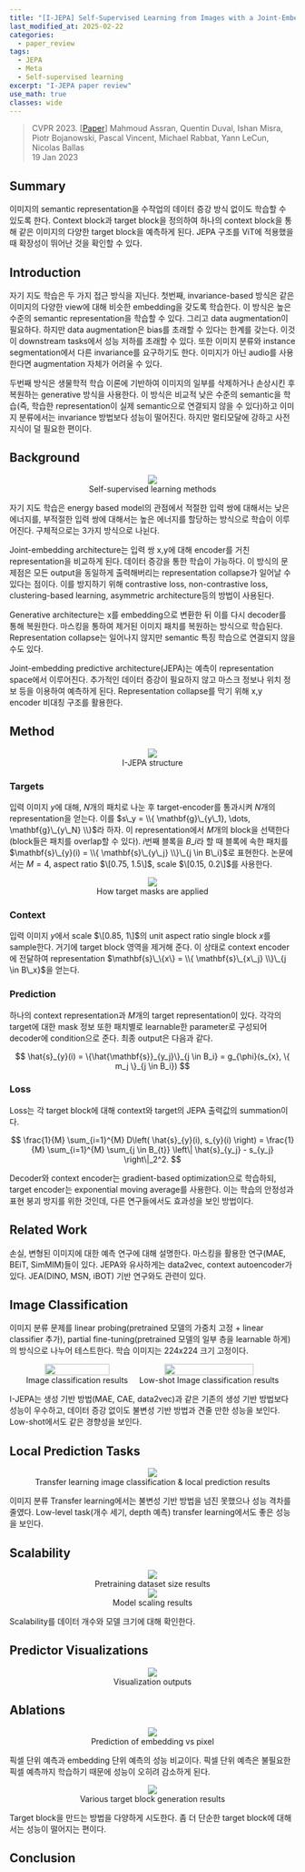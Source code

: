 ```yaml
---
title: "[I-JEPA] Self-Supervised Learning from Images with a Joint-Embedding Predictive Architecture"
last_modified_at: 2025-02-22
categories:
  - paper_review
tags:
  - JEPA
  - Meta
  - Self-supervised learning
excerpt: "I-JEPA paper review"
use_math: true
classes: wide
---
```


> CVPR 2023. [[Paper](https://arxiv.org/abs/2301.08243)]
> Mahmoud Assran, Quentin Duval, Ishan Misra, Piotr Bojanowski, Pascal Vincent, Michael Rabbat, Yann LeCun, Nicolas Ballas  
> 19 Jan 2023

## Summary
이미지의 semantic representation을 수작업의 데이터 증강 방식 없이도 학습할 수 있도록 한다. Context block과 target block을 정의하여 하나의 context block을 통해 같은 이미지의 다양한 target block을 예측하게 된다. JEPA 구조를 ViT에 적용했을 때 확장성이 뛰어난 것을 확인할 수 있다.

## Introduction

자기 지도 학습은 두 가지 접근 방식을 지닌다. 첫번째, invariance-based 방식은 같은 이미지의 다양한 view에 대해 비슷한 embedding을 갖도록 학습한다. 이 방식은 높은 수준의 semantic representation을 학습할 수 있다. 그리고 data augmentation이 필요하다. 하지만 data augmentation은 bias를 초래할 수 있다는 한계를 갖는다. 이것이 downstream tasks에서 성능 저하를 초래할 수 있다. 또한 이미지 분류와 instance segmentation에서 다른 invariance를 요구하기도 한다. 이미지가 아닌 audio를 사용한다면 augmentation 자체가 어려울 수 있다.

두번째 방식은 생물학적 학습 이론에 기반하여 이미지의 일부를 삭제하거나 손상시킨 후 복원하는 generative 방식을 사용한다. 이 방식은 비교적 낮은 수준의 semantic을 학습(즉, 학습한 representation이 실제 semantic으로 연결되지 않을 수 있다)하고 이미지 분류에서는 invariance 방법보다 성능이 떨어진다. 하지만 멀티모달에 강하고 사전 지식이 덜 필요한 편이다.

## Background

<center>
<img src='{{"assets/images/I-JEPA/jepa2.png" | relative_url}}' style="max-width: 100%; width: auto;">
<figcaption style="text-align: center;">Self-supervised learning methods</figcaption>
</center>

자기 지도 학습은 energy based model의 관점에서 적절한 입력 쌍에 대해서는 낮은 에너지를, 부적절한 입력 쌍에 대해서는 높은 에너지를 할당하는 방식으로 학습이 이루어진다. 구체적으로는 3가지 방식으로 나뉜다.

Joint-embedding architecture는 입력 쌍 x,y에 대해 encoder를 거친 representation을 비교하게 된다. 데이터 증강을 통한 학습이 가능하다. 이 방식의 문제점은 모든 output을 동일하게 출력해버리는 representation collapse가 일어날 수 있다는 점이다. 이를 방지하기 위해 contrastive loss, non-contrastive loss, clustering-based learning, asymmetric architecture등의 방법이 사용된다.

Generative architecture는 x를 embedding으로 변환한 뒤 이를 다시 decoder를 통해 복원한다. 마스킹을 통하여 제거된 이미지 패치를 복원하는 방식으로 학습된다. Representation collapse는 일어나지 않지만 semantic 특징 학습으로 연결되지 않을 수도 있다.

Joint-embedding predictive architecture(JEPA)는 예측이 representation space에서 이루어진다. 추가적인 데이터 증강이 필요하지 않고 마스크 정보나 위치 정보 등을 이용하여 예측하게 된다. Representation collapse를 막기 위해 x,y encoder 비대칭 구조를 활용한다.


## Method

<center>
<img src='{{"assets/images/I-JEPA/jepa3.png" | relative_url}}' style="max-width: 100%; width: auto;">
<figcaption style="text-align: center;">I-JEPA structure</figcaption>
</center>

### Targets
입력 이미지 $y$에 대해, $N$개의 패치로 나눈 후 target-encoder를 통과시켜 $N$개의 representation을 얻는다. 이를 $s\_y = \\{ \mathbf{g}\_{y\_1}, \dots, \mathbf{g}\_{y\_N} \\}$라 하자. 이 representation에서 $M$개의 block을 선택한다(block들은 패치를 overlap할 수 있다). $i$번째 블록을 $B\_i$라 할 때 블록에 속한 패치를 $\mathbf{s}\_{y}(i) = \\{ \mathbf{s}\_{y\_j} \\}\_{j \in B\_i}$로 표현한다. 논문에서는 $M=4$, aspect ratio $\[0.75, 1.5\]$, scale $\[0.15, 0.2\]$를 사용한다.

<center>
<img src='{{"assets/images/I-JEPA/jepa4.png" | relative_url}}' style="max-width: 100%; width: auto;">
<figcaption style="text-align: center;">How target masks are applied</figcaption>
</center>

### Context
입력 이미지 $y$에서 scale $\[0.85, 1\]$의 unit aspect ratio single block $x$를 sample한다. 거기에 target block 영역을 제거해 준다. 이 상태로 context encoder에 전달하여 representation $\mathbf{s}\_\{x\} = \\{ \mathbf{s}\_{x\_j} \\}\_{j \in B\_x}$을 얻는다.


### Prediction
하나의 context representation과 $M$개의 target representation이 있다. 각각의 target에 대한 mask 정보 또한 패치별로 learnable한 parameter로 구성되어 decoder에 condition으로 준다. 최종 output은 다음과 같다.

$$
\hat{s}_{y}(i) = \{\hat{\mathbf{s}}_{y_j}\}_{j \in B_i} = g_{\phi}(s_{x}, \{ m_j \}_{j \in B_i})
$$


### Loss
Loss는 각 target block에 대해 context와 target의 JEPA 출력값의 summation이다.

$$
\frac{1}{M} \sum_{i=1}^{M} D\left( \hat{s}_{y}(i), s_{y}(i) \right) =
\frac{1}{M} \sum_{i=1}^{M} \sum_{j \in B_{t}} \left\| \hat{s}_{y_j} - s_{y_j} \right\|_2^2.
$$

Decoder와 context encoder는 gradient-based optimization으로 학습하되, target encoder는 exponential moving average를 사용한다. 이는 학습의 안정성과 표현 붕괴 방지를 위한 것인데, 다른 연구들에서도 효과성을 보인 방법이다.

## Related Work
손실, 변형된 이미지에 대한 예측 연구에 대해 설명한다. 마스킹을 활용한 연구(MAE, BEiT, SimMIM)들이 있다. JEPA와 유사하게는 data2vec, context autoencoder가 있다. JEA(DINO, MSN, iBOT) 기반 연구와도 관련이 있다. 


## Image Classification

이미지 분류 문제를 linear probing(pretrained 모델의 가중치 고정 + linear classifier 추가), partial fine-tuning(pretrained 모델의 일부 층을 learnable 하게)의 방식으로 나누어 테스트한다. 학습 이미지는 224x224 크기 고정이다.

<div style="display: flex; justify-content: center; align-items: center;">
  <div style="text-align: center; margin-right: 20px;">
    <img src='{{"assets/images/I-JEPA/jepa5.png" | relative_url}}' width="80%">
    <figcaption>Image classification results</figcaption>
  </div>
  <div style="text-align: center;">
    <img src='{{"assets/images/I-JEPA/jepa6.png" | relative_url}}' width="80%">
    <figcaption>Low-shot Image classification results</figcaption>
  </div>
</div>

I-JEPA는 생성 기반 방법(MAE, CAE, data2vec)과 같은 기존의 생성 기반 방법보다 성능이 우수하고, 데이터 증강 없이도 불변성 기반 방법과 견줄 만한 성능을 보인다. Low-shot에서도 같은 경향성을 보인다.

## Local Prediction Tasks

<center>
<img src='{{"assets/images/I-JEPA/jepa7.png" | relative_url}}' style="max-width: 100%; width: auto;">
<figcaption style="text-align: center;">Transfer learning image classification & local prediction results</figcaption>
</center>

이미지 분류 Transfer learning에서는 불변성 기반 방법을 넘진 못했으나 성능 격차를 줄였다. Low-level task(개수 세기, depth 예측) transfer learning에서도 좋은 성능을 보인다.

## Scalability

<center>
<img src='{{"assets/images/I-JEPA/jepa8.png" | relative_url}}' style="max-width: 100%; width: auto;">
<figcaption style="text-align: center;">Pretraining dataset size results</figcaption>
</center>

<center>
<img src='{{"assets/images/I-JEPA/jepa9.png" | relative_url}}' style="max-width: 100%; width: auto;">
<figcaption style="text-align: center;">Model scaling results</figcaption>
</center>

Scalability를 데이터 개수와 모델 크기에 대해 확인한다. 


## Predictor Visualizations

<center>
<img src='{{"assets/images/I-JEPA/jepa12.png" | relative_url}}' style="max-width: 100%; width: auto;">
<figcaption style="text-align: center;">Visualization outputs</figcaption>
</center>

## Ablations

<center>
<img src='{{"assets/images/I-JEPA/jepa10.png" | relative_url}}' style="max-width: 100%; width: auto;">
<figcaption style="text-align: center;">Prediction of embedding vs pixel</figcaption>
</center>

픽셀 단위 예측과 embedding 단위 예측의 성능 비교이다. 픽셀 단위 예측은 불필요한 픽셀 예측까지 학습하기 때문에 성능이 오히려 감소하게 된다.

<center>
<img src='{{"assets/images/I-JEPA/jepa11.png" | relative_url}}' style="max-width: 100%; width: auto;">
<figcaption style="text-align: center;">Various target block generation results</figcaption>
</center>

Target block을 만드는 방법을 다양하게 시도한다. 좀 더 단순한 target block에 대해서는 성능이 떨어지는 편이다.

## Conclusion